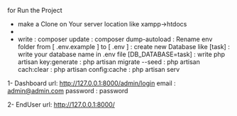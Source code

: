 for Run the Project

- make a Clone on Your server location like xampp->htdocs
- 
- write : composer update
        : composer dump-autoload
        : Rename env folder from  [ .env.example ] to [ .env ] 
        : create new Database like [task]
        : write your database name in .env file [DB_DATABASE=task] 
        : write php artisan key:generate 
        :       php artisan migrate --seed
        :       php artisan cach:clear
        :       php artisan config:cache
        :       php artisan serv
        
1- Dashboard url: http://127.0.0.1:8000/admin/login
    email       : admin@admin.com
    password    : password
    
2- EndUser url: http://127.0.0.1:8000/
